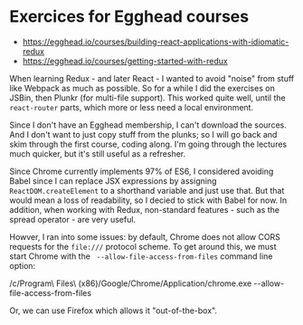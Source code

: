 # Exercices for Egghead courses

- https://egghead.io/courses/building-react-applications-with-idiomatic-redux
- https://egghead.io/courses/getting-started-with-redux

When learning Redux - and later React - I wanted to avoid "noise" from stuff like Webpack
as much as possible. So for a while I did the exercises on JSBin, then Plunkr (for multi-file
support). This worked quite well, until the `react-router` parts, which more or less need a
local environment.

Since I don't have an Egghead membership, I can't download the sources. And I don't want to
just copy stuff from the plunks; so I will go back and skim through the first course, coding
along. I'm going through the lectures much quicker, but it's still useful as a refresher.

Since Chrome currently implements 97% of ES6, I considered avoiding Babel since I can replace
JSX expressions by assigning `ReactDOM.createElement` to a shorthand variable and just use that.
But that would mean a loss of readability, so I decied to stick with Babel for now. In addition,
when working with Redux, non-standard features - such as the spread operator - are very useful.

Howver, I ran into some issues: by default, Chrome does not allow CORS requests for the `file:///`
protocol scheme. To get around this, we must start Chrome with the ` --allow-file-access-from-files`
command line option:

  /c/Program\ Files\ \(x86\)/Google/Chrome/Application/chrome.exe --allow-file-access-from-files

Or, we can use Firefox which allows it "out-of-the-box".